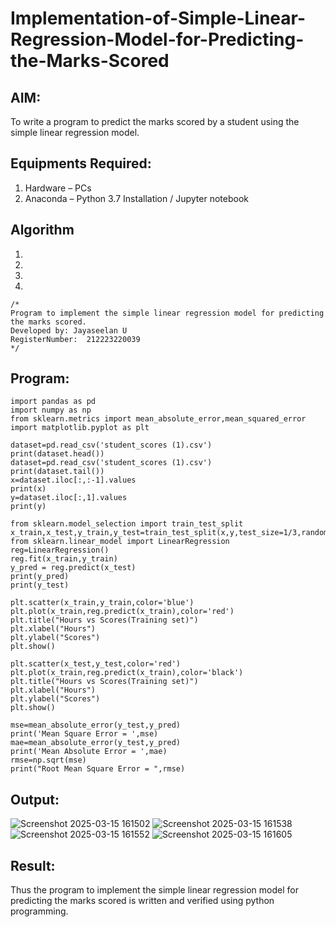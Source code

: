 # Implementation-of-Simple-Linear-Regression-Model-for-Predicting-the-Marks-Scored

## AIM:
To write a program to predict the marks scored by a student using the simple linear regression model.

## Equipments Required:
1. Hardware – PCs
2. Anaconda – Python 3.7 Installation / Jupyter notebook

## Algorithm
1. 
2. 
3. 
4. 


```
/*
Program to implement the simple linear regression model for predicting the marks scored.
Developed by: Jayaseelan U
RegisterNumber:  212223220039
*/
```
## Program:
```
import pandas as pd
import numpy as np
from sklearn.metrics import mean_absolute_error,mean_squared_error
import matplotlib.pyplot as plt

dataset=pd.read_csv('student_scores (1).csv')
print(dataset.head())
dataset=pd.read_csv('student_scores (1).csv')
print(dataset.tail())
x=dataset.iloc[:,:-1].values
print(x)
y=dataset.iloc[:,1].values
print(y)

from sklearn.model_selection import train_test_split
x_train,x_test,y_train,y_test=train_test_split(x,y,test_size=1/3,random_state=0)
from sklearn.linear_model import LinearRegression
reg=LinearRegression()
reg.fit(x_train,y_train)
y_pred = reg.predict(x_test)
print(y_pred)
print(y_test)

plt.scatter(x_train,y_train,color='blue')
plt.plot(x_train,reg.predict(x_train),color='red')
plt.title("Hours vs Scores(Training set)")
plt.xlabel("Hours")
plt.ylabel("Scores")
plt.show()

plt.scatter(x_test,y_test,color='red')
plt.plot(x_train,reg.predict(x_train),color='black')
plt.title("Hours vs Scores(Training set)")
plt.xlabel("Hours")
plt.ylabel("Scores")
plt.show()

mse=mean_absolute_error(y_test,y_pred)
print('Mean Square Error = ',mse)
mae=mean_absolute_error(y_test,y_pred)
print('Mean Absolute Error = ',mae)
rmse=np.sqrt(mse)
print("Root Mean Square Error = ",rmse)
```


## Output:
![Screenshot 2025-03-15 161502](https://github.com/user-attachments/assets/28017f8f-3c6a-4f11-bb69-2df1acea9841)
![Screenshot 2025-03-15 161538](https://github.com/user-attachments/assets/279a0bb7-b3af-44af-82b0-212c8ca2af02)
![Screenshot 2025-03-15 161552](https://github.com/user-attachments/assets/f7b1c0e7-7930-4345-b2c2-0e88bedcd6c0)
![Screenshot 2025-03-15 161605](https://github.com/user-attachments/assets/cdfc5b43-47b2-45e9-b804-00d026d77db9)




## Result:
Thus the program to implement the simple linear regression model for predicting the marks scored is written and verified using python programming.
